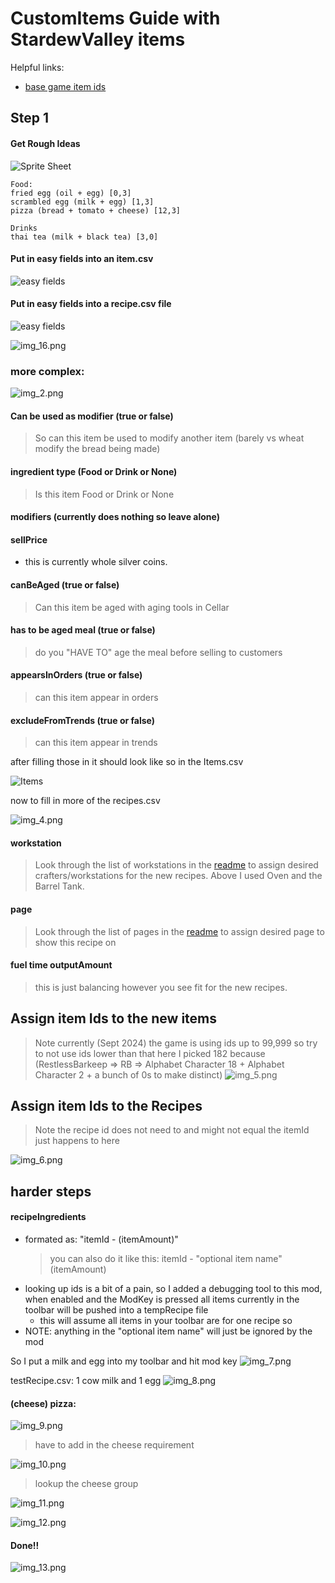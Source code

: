 # CustomItems Guide with StardewValley items

Helpful links:
- [base game item ids](https://docs.google.com/spreadsheets/d/1wjlKxpFTVQk4RLaSgUeP1kHNX8cBqmkt/edit?gid=1938423554#gid=1938423554)

## Step 1
#### Get Rough Ideas

![Sprite Sheet](Example/stardewValleySprites.png)

```
Food:
fried egg (oil + egg) [0,3]
scrambled egg (milk + egg) [1,3]
pizza (bread + tomato + cheese) [12,3]

Drinks
thai tea (milk + black tea) [3,0] 
```

#### Put in easy fields into an item.csv
![easy fields](Example/PartialItemFile.png)

#### Put in easy fields into a recipe.csv file
![easy fields](Example/PartialRecipeFile.png)

![img_16.png](img_16.png)

### more complex:
![img_2.png](img_2.png)

#### Can be used as modifier (true or false)
> So can this item be used to modify another item (barely vs wheat modify the bread being made)

#### ingredient type (Food or Drink or None)
> Is this item Food or Drink or None

#### modifiers (currently does nothing so leave alone)

#### sellPrice
- this is currently whole silver coins.

#### canBeAged (true or false)
> Can this item be aged with aging tools in Cellar

#### has to be aged meal (true or false)
> do you "HAVE TO" age the meal before selling to customers


#### appearsInOrders (true or false)
> can this item appear in orders

#### excludeFromTrends (true or false)
> can this item appear in trends

after filling those in it should look like so in the Items.csv

![Items](img_3.png)

now to fill in more of the recipes.csv

![img_4.png](img_4.png)

#### workstation
> Look through the list of workstations in the [readme](readme.md) to assign desired crafters/workstations for the new recipes. Above I used Oven and the Barrel Tank.

#### page
> Look through the list of pages in the [readme](readme.md) to assign desired page to show this recipe on

#### fuel time outputAmount
> this is just balancing however you see fit for the new recipes.


## Assign item Ids to the new items
> Note currently (Sept 2024) the game is using ids up to 99,999 so try to not use ids lower than that here I picked 182 because (RestlessBarkeep => RB => Alphabet Character 18 + Alphabet Character 2 + a bunch of 0s to make distinct)
![img_5.png](img_5.png)

## Assign item Ids to the Recipes
> Note the recipe id does not need to and might not equal the itemId just happens to here

![img_6.png](img_6.png)

## harder steps

#### recipeIngredients
- formated as: "itemId - (itemAmount)"
  > you can also do it like this: itemId - "optional item name" (itemAmount)
- looking up ids is a bit of a pain, so I added a debugging tool to this mod, when enabled and the ModKey is pressed all items currently in the toolbar will be pushed into a tempRecipe file
  - this will assume all items in your toolbar are for one recipe so
- NOTE: anything in the "optional item name" will just be ignored by the mod


So I put a milk and egg into my toolbar and hit mod key
![img_7.png](img_7.png)

testRecipe.csv:
1 cow milk and 1 egg
![img_8.png](img_8.png)


#### (cheese) pizza:

![img_9.png](img_9.png)

> have to add in the cheese requirement

![img_10.png](img_10.png)

> lookup the cheese group 

![img_11.png](img_11.png)

![img_12.png](img_12.png)

#### Done!!

![img_13.png](img_13.png)